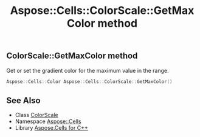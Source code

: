 ﻿---
title: Aspose::Cells::ColorScale::GetMaxColor method
linktitle: GetMaxColor
second_title: Aspose.Cells for C++ API Reference
description: 'Aspose::Cells::ColorScale::GetMaxColor method. Get or set the gradient color for the maximum value in the range in C++.'
type: docs
weight: 1500
url: /cpp/aspose.cells/colorscale/getmaxcolor/
---
## ColorScale::GetMaxColor method


Get or set the gradient color for the maximum value in the range.

```cpp
Aspose::Cells::Color Aspose::Cells::ColorScale::GetMaxColor()
```

## See Also

* Class [ColorScale](../)
* Namespace [Aspose::Cells](../../)
* Library [Aspose.Cells for C++](../../../)
